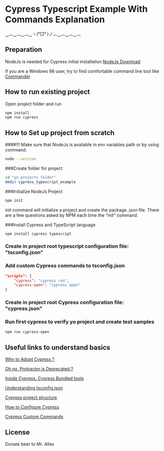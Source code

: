# Cypress Typescript Example With Commands Explanation

‿︵‿︵‿︵‿ヽ(°□° )ノ︵‿︵‿︵‿︵



## Preparation

NodeJs is needed for Cypress initial installation [NodeJs Download](https://nodejs.org/en/download/)

If you are a Windows 98 user, try to find comfortable command line tool like [Commander](https://cmder.net/)

## How to run existing project

Open project folder and run

```bash
npm install
npm run cypress
```

## How to Set up project from scratch

####!!! Make sure that NodeJs is available in env variables path or by using command:

```bash
node --version
```

###Create folder for project
```bash
cd "yo projects folder"
mkdir cypress_typescript_example
```
###Initialize NodeJs Project
```bash
npm init
```
init command will initialize a project and create the package. json file. There are a few questions asked by NPM each time the “init” command.

###Install Cypress and TypeScript language
```bash
npm install cypress typescript
```

### Create in project root typescript configuration file: "tsconfig.json"

### Add custom Cypress commands to tsconfig.json

```json
"scripts": {
    "cypress": "cypress run",
    "cypress-open": "cypress open"
}

```

### Create in project root Cypress configuration file: "cypress.json"

### Run first cypress to verify yo project and create test samples

```bash
npm run cypress-open
```

## Useful links to understand basics
[Why to Adopt Cypress ?](https://www.thoughtworks.com/radar/tools/cypress)

[Oh no, Protractor is Deprecated ?](https://github.com/angular/protractor/issues/5502)

[Inside Cypress. Cypress Bundled tools](https://docs.cypress.io/guides/references/bundled-tools#Mocha)

[Understanding tsconfig.json](https://www.typescriptlang.org/docs/handbook/tsconfig-json.html#:~:text=The%20tsconfig.,compiler%20flags%20enabled%20by%20default)

[Cypress project structure](https://docs.cypress.io/guides/core-concepts/writing-and-organizing-tests#Folder-structure)

[How to Configure Cypress](https://docs.cypress.io/guides/core-concepts/writing-and-organizing-tests#Folder-structure)

[Cypress Custom Commands](https://docs.cypress.io/api/cypress-api/custom-commands)

## License
Donate beer to Mr. Allex
